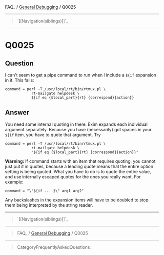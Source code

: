 FAQ\_ / [General Debugging](FAQ/General_Debugging) / Q0025

* * * * *

> \`[[Navigation(siblings)]]\`\_

* * * * *

Q0025
=====

Question
--------

I can't seem to get a pipe command to run when I include a `${if`
expansion in it. This fails:

    command = perl -T /usr/local/rt/bin/rtmux.pl \
                rt-mailgate helpdesk \
                ${if eq {$local_part}{rt} {correspond}{action}}

Answer
------

You need some internal quoting in there. Exim expands each individual
argument separately. Because you have (necessarily) got spaces in your
`${if` item, you have to quote that argument. Try

    command = perl -T /usr/local/rt/bin/rtmux.pl \
                rt-mailgate helpdesk \
                "${if eq {$local_part}{rt} {correspond}{action}}"

**Warning:** If command starts with an item that requires quoting, you
cannot just put it in quotes, because a leading quote means that the
entire option setting is being quoted. What you have to do is to quote
the entire value, and use internally escaped quotes for the ones you
really want. For example:

    command = "\"${if ....}\" arg1 arg2"

Any backslashes in the expansion items will have to be doubled to stop
them being interpreted by the string reader.

* * * * *

> \`[[Navigation(siblings)]]\`\_

* * * * *

> FAQ\_ / [General Debugging](FAQ/General_Debugging) / Q0025

* * * * *

> CategoryFrequentlyAskedQuestions\_
